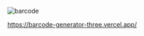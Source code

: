 ![barcode](https://github.com/brtoz/barcode_generator/assets/124490379/65a1cfd4-cda5-4a7a-9a5e-4d4ea7a08357)

https://barcode-generator-three.vercel.app/
